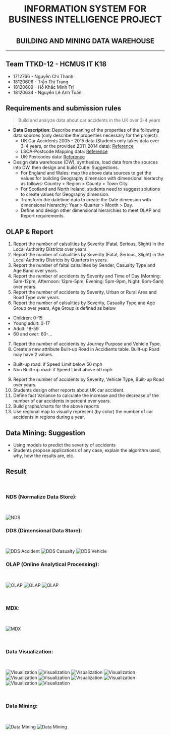 <h1 align="center">
 INFORMATION SYSTEM FOR BUSINESS INTELLIGENCE PROJECT
<h1>

<h2 align="center">
  BUILDING AND MINING DATA WAREHOUSE
</h2>

---

## Team TTKD-12 - HCMUS IT K18

- 1712766 - Nguyễn Chí Thanh
- 18120606 - Trần Thị Trang
- 18120609 - Hồ Khắc Minh Trí
- 18120634 - Nguyễn Lê Anh Tuấn

## Requirements and submission rules

> Build and analyze data about car accidents in the UK over 3-4 years

- **Data Description:** Describe meaning of the properties of the following data sources
  (only describe the properties necessary for the project):
  - UK Car Accidents 2005 - 2015 data (Students only takes data over 3-4 years, or
    the provided 2011-2014 data): [Reference](https://www.kaggle.com/silicon99/dft-accidentdata/discussion/28970?fbclid=IwAR1BvAiy8mEMy01XXAKtxLkX7Kx3kwPt3c3EYhwoxlWq5psikSAB2mVlF8A)
  - LSOA-Postcode Mapping data: [Reference](https://geoportal.statistics.gov.uk/datasets/postcode-to-output-areato-lower-layer-super-output-area-to-middle-layer-super-output-areato-local-authority-district-august-2021-lookup-in-the-uk/about)
  - UK-Postcodes data: [Reference](https://github.com/academe/UK-Postcodes/blob/master/postcodes.csv)
- Design data warehouse (DW), synthesize, load data from the sources into DW,
  then design and build Cube: Suggestions.
  - For England and Wales: map the above data sources to get the values for building Geography dimension with dimensional hierarchy as follows: Country > Region > County > Town City.
  - For Scotland and North Ireland, students need to suggest solutions to create values for Geography dimension.
  - Transform the datetime data to create the Date dimension with dimensional hierarchy: Year > Quarter > Month > Day.
  - Define and design other dimensional hierarchies to meet OLAP and Report requirements.

## OLAP & Report

1. Report the number of calsulities by Severity (Fatal, Serious, Slight) in the Local Authority Districts over years.
2. Report the number of calsulities by Severity (Fatal, Serious, Slight) in the Local Authority Districts by Quarters in years.
3. Report the number of faltal calsulities by Gender, Casualty Type and Age Band over years.
4. Report the number of accidents by Severity and Time of Day (Morning: 5am-12pm, Afternoon: 12pm-5pm, Evening: 5pm-9pm, Night: 9pm-5am) over years.
5. Report the number of accidents by Severity, Urban or Rural Area and Road Type over years.
6. Report the number of calsulities by Severity, Casualty Type and Age Group over years, Age Group is defined as below

- Children: 0-15
- Young adult: 0-17
- Adult: 18-59
- 60 and over: 60-...

7. Report the number of accidents by Journey Purpose and Vehicle Type.
8. Create a new attribute Built-up Road in Accidients table. Built-up Road may have 2 values.

- Built-up road: if Speed Limit below 50 mph
- Non Built-up road: if Speed Limit above 50 mph

9. Report the number of accidents by Severity, Vehicle Type, Built-up Road over years.
10. Students design other reports about UK car accident.
11. Define fact Variance to calculate the increase and the decrease of the number of car accidents in percent over years.
12. Build graphs/charts for the above reports
13. Use regional map to visually represent (by color) the number of car accidents in regions during a year.

## Data Mining: Suggestion

- Using models to predict the severity of accidents
- Students propose applications of any case, explain the algorithm used, why, how the results are, etc.

## Result

<br>

### NDS (Normalize Data Store):

<br>

![NDS](https://res.cloudinary.com/tuan-cloudinary/image/upload/v1641901331/side-project/Data%20Warehouse%20-%20UKAccident/nds.png)

### DDS (Dimensional Data Store):

<br>

![DDS Accident](https://res.cloudinary.com/tuan-cloudinary/image/upload/v1641901330/side-project/Data%20Warehouse%20-%20UKAccident/dds-1.png)
![DDS Casualty](https://res.cloudinary.com/tuan-cloudinary/image/upload/v1641901330/side-project/Data%20Warehouse%20-%20UKAccident/dds-2.png)
![DDS Vehicle](https://res.cloudinary.com/tuan-cloudinary/image/upload/v1641901330/side-project/Data%20Warehouse%20-%20UKAccident/dds-3.png)

### OLAP (Online Analytical Processing):

<br>

![OLAP](https://res.cloudinary.com/tuan-cloudinary/image/upload/v1641901332/side-project/Data%20Warehouse%20-%20UKAccident/olap-1.png)
![OLAP](https://res.cloudinary.com/tuan-cloudinary/image/upload/v1641901332/side-project/Data%20Warehouse%20-%20UKAccident/olap-2.png)
![OLAP](https://res.cloudinary.com/tuan-cloudinary/image/upload/v1641901332/side-project/Data%20Warehouse%20-%20UKAccident/olap-3.png)

<br>

### MDX:

<br>

![MDX](https://res.cloudinary.com/tuan-cloudinary/image/upload/v1641901330/side-project/Data%20Warehouse%20-%20UKAccident/mdx-1.png)

<br>

### Data Visualization:

<br>

![Visualization](https://res.cloudinary.com/tuan-cloudinary/image/upload/v1641891284/side-project/Data%20Warehouse%20-%20UKAccident/visualization/v_Cau01.png)
![Visualization](https://res.cloudinary.com/tuan-cloudinary/image/upload/v1641891284/side-project/Data%20Warehouse%20-%20UKAccident/visualization/v_Cau02.png)
![Visualization](https://res.cloudinary.com/tuan-cloudinary/image/upload/v1641891284/side-project/Data%20Warehouse%20-%20UKAccident/visualization/v_Cau03.png)
![Visualization](https://res.cloudinary.com/tuan-cloudinary/image/upload/v1641891284/side-project/Data%20Warehouse%20-%20UKAccident/visualization/v_Cau04.png)
![Visualization](https://res.cloudinary.com/tuan-cloudinary/image/upload/v1641891284/side-project/Data%20Warehouse%20-%20UKAccident/visualization/v_Cau05.png)
![Visualization](https://res.cloudinary.com/tuan-cloudinary/image/upload/v1641891284/side-project/Data%20Warehouse%20-%20UKAccident/visualization/v_Cau06.png)
![Visualization](https://res.cloudinary.com/tuan-cloudinary/image/upload/v1641891284/side-project/Data%20Warehouse%20-%20UKAccident/visualization/v_Cau07.png)
![Visualization](https://res.cloudinary.com/tuan-cloudinary/image/upload/v1641891284/side-project/Data%20Warehouse%20-%20UKAccident/visualization/v_Cau09.png)
![Visualization](https://res.cloudinary.com/tuan-cloudinary/image/upload/v1641891284/side-project/Data%20Warehouse%20-%20UKAccident/visualization/v_Cau11.png)
![Visualization](https://res.cloudinary.com/tuan-cloudinary/image/upload/v1641891284/side-project/Data%20Warehouse%20-%20UKAccident/visualization/v_Cau13.png)

<br>

### Data Mining:

<br>

![Data Mining](https://res.cloudinary.com/tuan-cloudinary/image/upload/v1641901331/side-project/Data%20Warehouse%20-%20UKAccident/mining.png)
![Data Mining](https://res.cloudinary.com/tuan-cloudinary/image/upload/v1641901331/side-project/Data%20Warehouse%20-%20UKAccident/mining-2.png)
